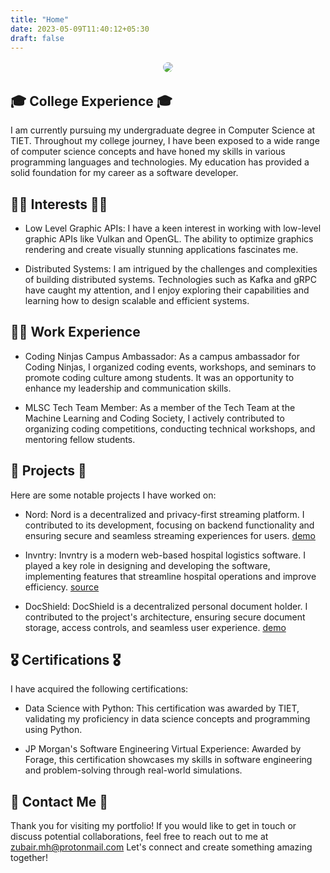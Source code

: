 ```yaml
---
title: "Home"
date: 2023-05-09T11:40:12+05:30
draft: false
---
```


<div align="center">
<img style="border-radius:100%; border: 2px solid white" src="https://avatars.githubusercontent.com/u/116816535?v=4"/>
</div>

## 🎓 College Experience 🎓

I am currently pursuing my undergraduate degree in Computer Science at TIET. Throughout my college journey, I have been exposed to a wide range of computer science concepts and have honed my skills in various programming languages and technologies. My education has provided a solid foundation for my career as a software developer.

## 👨‍💻 Interests 👨‍💻

- Low Level Graphic APIs: I have a keen interest in working with low-level graphic APIs like Vulkan and OpenGL. The ability to optimize graphics rendering and create visually stunning applications fascinates me.

- Distributed Systems: I am intrigued by the challenges and complexities of building distributed systems. Technologies such as Kafka and gRPC have caught my attention, and I enjoy exploring their capabilities and learning how to design scalable and efficient systems.

## 🧑‍💼 Work Experience

- Coding Ninjas Campus Ambassador: As a campus ambassador for Coding Ninjas, I organized coding events, workshops, and seminars to promote coding culture among students. It was an opportunity to enhance my leadership and communication skills.

- MLSC Tech Team Member: As a member of the Tech Team at the Machine Learning and Coding Society, I actively contributed to organizing coding competitions, conducting technical workshops, and mentoring fellow students.

## 🚀 Projects 🚀 

Here are some notable projects I have worked on:

- Nord: Nord is a decentralized and privacy-first streaming platform. I contributed to its development, focusing on backend functionality and ensuring secure and seamless streaming experiences for users. [demo](nordweb.vercel.app)

- Invntry: Invntry is a modern web-based hospital logistics software. I played a key role in designing and developing the software, implementing features that streamline hospital operations and improve efficiency. [source](github.com/zubairmh/mhacks15)

- DocShield: DocShield is a decentralized personal document holder. I contributed to the project's architecture, ensuring secure document storage, access controls, and seamless user experience. [demo](docshield.vercel.app)

## 🎖️ Certifications 🎖️

I have acquired the following certifications:

- Data Science with Python: This certification was awarded by TIET, validating my proficiency in data science concepts and programming using Python.

- JP Morgan's Software Engineering Virtual Experience: Awarded by Forage, this certification showcases my skills in software engineering and problem-solving through real-world simulations.

## 📱 Contact Me 📱

Thank you for visiting my portfolio! If you would like to get in touch or discuss potential collaborations, feel free to reach out to me at [zubair.mh@protonmail.com](mailto:zubair.mh@protonmail.com) Let's connect and create something amazing together!



